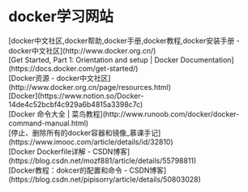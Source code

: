 # docker学习网站

<DL><p>
        <DL><p>
            <DT>[docker中文社区,docker帮助,docker手册,docker教程,docker安装手册 - docker中文社区](http://www.docker.org.cn/)
            <DT>[Get Started, Part 1: Orientation and setup | Docker Documentation](https://docs.docker.com/get-started/)
            <DT>[Docker资源 - docker中文社区](http://www.docker.org.cn/page/resources.html)
            <DT>[Docker](https://www.notion.so/Docker-14de4c52bcbf4c929a6b4815a3398c7c)
            <DT>[Docker 命令大全 | 菜鸟教程](http://www.runoob.com/docker/docker-command-manual.html)
            <DT>[停止、删除所有的docker容器和镜像_慕课手记](https://www.imooc.com/article/details/id/32810)
            <DT>[Docker Dockerfile详解 - CSDN博客](https://blog.csdn.net/mozf881/article/details/55798811)
            <DT>[Docker教程：dokcer的配置和命令 - CSDN博客](https://blog.csdn.net/pipisorry/article/details/50803028)
        </DL><p>
</DL><p>
